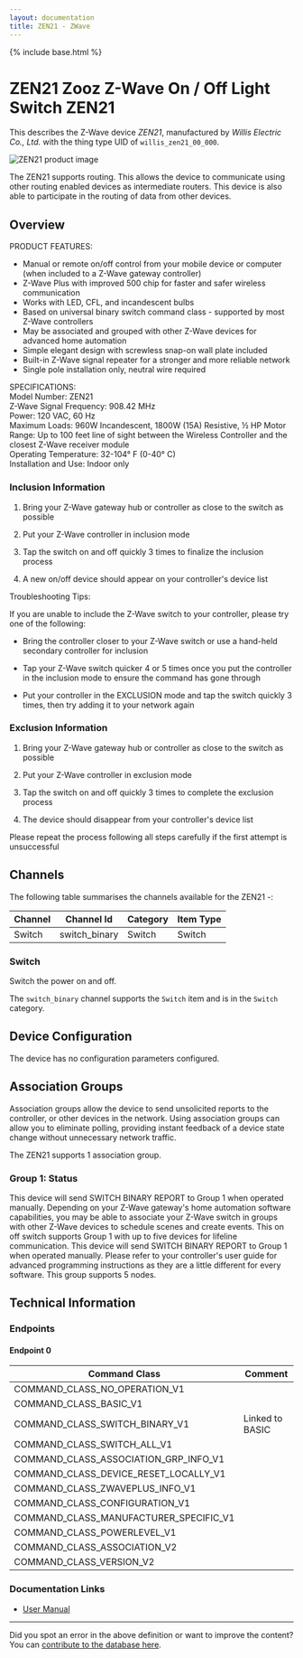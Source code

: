 ```yaml
---
layout: documentation
title: ZEN21 - ZWave
---
```


{% include base.html %}

# ZEN21 Zooz Z-Wave On / Off Light Switch ZEN21
This describes the Z-Wave device *ZEN21*, manufactured by *Willis Electric Co., Ltd.* with the thing type UID of ```willis_zen21_00_000```.

![ZEN21 product image](https://www.cd-jackson.com/zwave_device_uploads/544/544_default.jpg)


The ZEN21 supports routing. This allows the device to communicate using other routing enabled devices as intermediate routers.  This device is also able to participate in the routing of data from other devices.

## Overview

PRODUCT FEATURES:   
- Manual or remote on/off control from your mobile device or computer (when included to a Z-Wave gateway controller)   
- Z-Wave Plus with improved 500 chip for faster and safer wireless communication   
- Works with LED, CFL, and incandescent bulbs   
- Based on universal binary switch command class - supported by most Z-Wave controllers   
- May be associated and grouped with other Z-Wave devices for advanced home automation   
- Simple elegant design with screwless snap-on wall plate included   
- Built-in Z-Wave signal repeater for a stronger and more reliable network   
- Single pole installation only, neutral wire required   
  
SPECIFICATIONS:   
Model Number: ZEN21   
Z-Wave Signal Frequency: 908.42 MHz   
Power: 120 VAC, 60 Hz   
Maximum Loads: 960W Incandescent, 1800W (15A) Resistive, ½ HP Motor   
Range: Up to 100 feet line of sight between the Wireless Controller and the closest Z-Wave receiver module   
Operating Temperature: 32-104° F (0-40° C)   
Installation and Use: Indoor only

### Inclusion Information

1. Bring your Z-Wave gateway hub or controller as close to the switch as possible

2. Put your Z-Wave controller in inclusion mode

3. Tap the switch on and off quickly 3 times to finalize the inclusion process

4. A new on/off device should appear on your controller's device list

Troubleshooting Tips:

If you are unable to include the Z-Wave switch to your controller, please try one of the following:

- Bring the controller closer to your Z-Wave switch or use a hand-held secondary controller for inclusion

- Tap your Z-Wave switch quicker 4 or 5 times once you put the controller in the inclusion mode to ensure the command has gone through

- Put your controller in the EXCLUSION mode and tap the switch quickly 3 times, then try adding it to your network again 

### Exclusion Information

1. Bring your Z-Wave gateway hub or controller as close to the switch as possible

2. Put your Z-Wave controller in exclusion mode

3. Tap the switch on and off quickly 3 times to complete the exclusion process

4. The device should disappear from your controller's device list

Please repeat the process following all steps carefully if the first attempt is unsuccessful 

## Channels

The following table summarises the channels available for the ZEN21 -:

| Channel | Channel Id | Category | Item Type |
|---------|------------|----------|-----------|
| Switch | switch_binary | Switch | Switch | 

### Switch

Switch the power on and off.

The ```switch_binary``` channel supports the ```Switch``` item and is in the ```Switch``` category.



## Device Configuration

The device has no configuration parameters configured.

## Association Groups

Association groups allow the device to send unsolicited reports to the controller, or other devices in the network. Using association groups can allow you to eliminate polling, providing instant feedback of a device state change without unnecessary network traffic.

The ZEN21 supports 1 association group.

### Group 1: Status

This device will send SWITCH BINARY REPORT to Group 1 when operated manually.
Depending on your Z-Wave gateway's home automation software capabilities, you may be able to associate your Z-Wave switch in groups with other Z-Wave devices to schedule scenes and create events. This on off switch supports Group 1 with up to five devices for lifeline communication. This device will send SWITCH BINARY REPORT to Group 1 when operated manually. Please refer to your controller's user guide for advanced programming instructions as they are a little different for every software.
This group supports 5 nodes.

## Technical Information

### Endpoints

#### Endpoint 0

| Command Class | Comment |
|---------------|---------|
| COMMAND_CLASS_NO_OPERATION_V1| |
| COMMAND_CLASS_BASIC_V1| |
| COMMAND_CLASS_SWITCH_BINARY_V1| Linked to BASIC|
| COMMAND_CLASS_SWITCH_ALL_V1| |
| COMMAND_CLASS_ASSOCIATION_GRP_INFO_V1| |
| COMMAND_CLASS_DEVICE_RESET_LOCALLY_V1| |
| COMMAND_CLASS_ZWAVEPLUS_INFO_V1| |
| COMMAND_CLASS_CONFIGURATION_V1| |
| COMMAND_CLASS_MANUFACTURER_SPECIFIC_V1| |
| COMMAND_CLASS_POWERLEVEL_V1| |
| COMMAND_CLASS_ASSOCIATION_V2| |
| COMMAND_CLASS_VERSION_V2| |

### Documentation Links

* [User Manual](https://www.cd-jackson.com/zwave_device_uploads/544/zooz-z-wave-plus-on-off-switch-zen21-manual.pdf)

---

Did you spot an error in the above definition or want to improve the content?
You can [contribute to the database here](http://www.cd-jackson.com/index.php/zwave/zwave-device-database/zwave-device-list/devicesummary/544).
